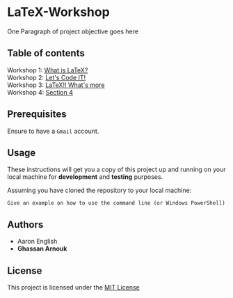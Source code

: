 # LaTeX-Workshop

One Paragraph of project objective goes here

## Table of contents

Workshop 1: [What is LaTeX?]()\
Workshop 2: [Let's Code IT!]()\
Workshop 3: [LaTeX!! What's more]()\
Workshop 4: [Section 4]()

## Prerequisites

Ensure to have a `Gmail` account.

## Usage

These instructions will get you a copy of this project up and running on your local machine for **development** and **testing** purposes.

Assuming you have cloned the repository to your local machine:

```
Give an example on how to use the command line (or Windows PowerShell)
```

## Authors

* Aaron English
* **Ghassan Arnouk**

## License

This project is licensed under the [MIT License](LICENSE)

[LICENSE]: https://github.com/ghassanarnouk/README-Template/blob/master/LICENSE
